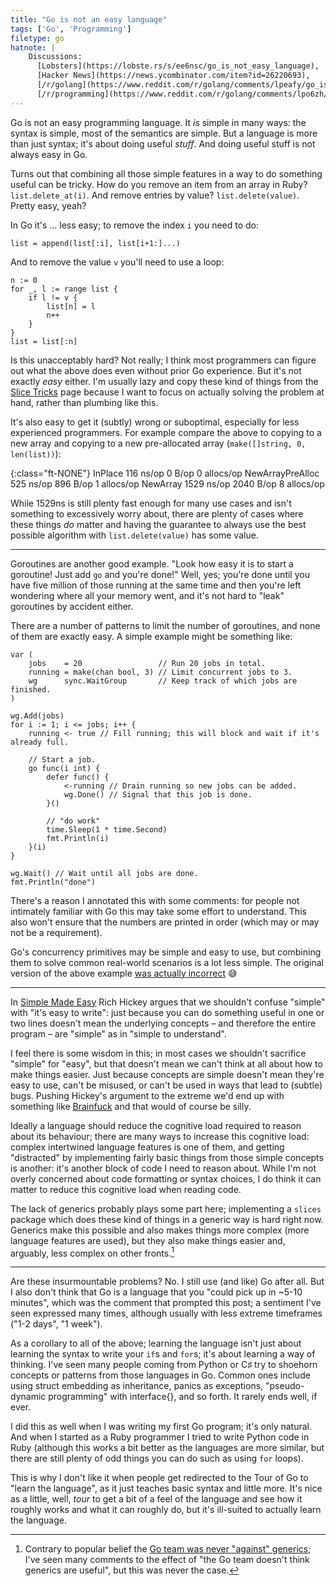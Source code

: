 ```yaml
---
title: "Go is not an easy language"
tags: ['Go', 'Programming']
filetype: go
hatnote: |
    Discussions:
      [Lobsters](https://lobste.rs/s/ee6nsc/go_is_not_easy_language),
      [Hacker News](https://news.ycombinator.com/item?id=26220693),
      [/r/golang](https://www.reddit.com/r/golang/comments/lpeafy/go_is_not_an_easy_language/),
      [/r/programming](https://www.reddit.com/r/golang/comments/lpo6zh/go_is_not_an_easy_language/)
---
```


Go is not an easy programming language. It *is* simple in many ways: the syntax
is simple, most of the semantics are simple. But a language is more than just
syntax; it's about doing useful *stuff*. And doing useful stuff is not always
easy in Go.

Turns out that combining all those simple features in a way to do something
useful can be tricky. How do you remove an item from an array in Ruby?
`list.delete_at(i)`. And remove entries by value? `list.delete(value)`. Pretty
easy, yeah?

In Go it's ... less easy; to remove the index `i` you need to do:

    list = append(list[:i], list[i+1:]...)

And to remove the value `v` you'll need to use a loop:

    n := 0
    for _, l := range list {
        if l != v {
            list[n] = l
            n++
        }
    }
    list = list[:n]

Is this unacceptably hard? Not really; I think most programmers can figure out
what the above does even without prior Go experience. But it's not exactly
*easy* either. I'm usually lazy and copy these kind of things from the [Slice
Tricks][slice] page because I want to focus on actually solving the problem at
hand, rather than plumbing like this.

It's also easy to get it (subtly) wrong or suboptimal, especially for less
experienced programmers. For example compare the above to copying to a new array
and copying to a new pre-allocated array (`make([]string, 0, len(list))`):

{:class="ft-NONE"}
    InPlace             116 ns/op      0 B/op   0 allocs/op
    NewArrayPreAlloc    525 ns/op    896 B/op   1 allocs/op
    NewArray           1529 ns/op   2040 B/op   8 allocs/op

While 1529ns is still plenty fast enough for many use cases and isn't something
to excessively worry about, there are plenty of cases where these things *do*
matter and having the guarantee to always use the best possible algorithm with
`list.delete(value)` has some value.

[slice]: https://github.com/golang/go/wiki/SliceTricks

---

Goroutines are another good example. "Look how easy it is to start a goroutine!
Just add `go` and you're done!" Well, yes; you're done until you have five
million of those running at the same time and then you're left wondering where
all your memory went, and it's not hard to "leak" goroutines by accident either.

There are a number of patterns to limit the number of goroutines, and none of
them are exactly easy. A simple example might be something like:

	var (
		jobs    = 20                 // Run 20 jobs in total.
		running = make(chan bool, 3) // Limit concurrent jobs to 3.
		wg      sync.WaitGroup       // Keep track of which jobs are finished.
	)

	wg.Add(jobs)
	for i := 1; i <= jobs; i++ {
		running <- true // Fill running; this will block and wait if it's already full.

		// Start a job.
		go func(i int) {
			defer func() {
				<-running // Drain running so new jobs can be added.
				wg.Done() // Signal that this job is done.
			}()

			// "do work"
			time.Sleep(1 * time.Second)
			fmt.Println(i)
		}(i)
	}

	wg.Wait() // Wait until all jobs are done.
	fmt.Println("done")

There's a reason I annotated this with some comments: for people not intimately
familiar with Go this may take some effort to understand. This also won't ensure
that the numbers are printed in order (which may or may not be a requirement).

Go's concurrency primitives may be simple and easy to use, but combining them to
solve common real-world scenarios is a lot less simple. The original version of
the above example [was actually incorrect][l] 😅

[l]: https://lobste.rs/s/ee6nsc/go_is_not_easy_language#c_gdnw5e

---

In [Simple Made Easy][se] Rich Hickey argues that we shouldn't confuse "simple"
with "it's easy to write": just because you can do something useful in one or
two lines doesn't mean the underlying concepts – and therefore the entire
program – are "simple" as in "simple to understand".

I feel there is some wisdom in this; in most cases we shouldn't sacrifice
"simple" for "easy", but that doesn't mean we can't think at all about how to
make things easier. Just because concepts are simple doesn't mean they're easy
to use, can't be misused, or can't be used in ways that lead to (subtle) bugs.
Pushing Hickey's argument to the extreme we'd end up with something like
[Brainfuck][bf] and that would of course be silly.

Ideally a language should reduce the cognitive load required to reason about its
behaviour; there are many ways to increase this cognitive load: complex
intertwined language features is one of them, and getting "distracted" by
implementing fairly basic things from those simple concepts is another: it's
another block of code I need to reason about. While I'm not overly concerned
about code formatting or syntax choices, I do think it can matter to reduce this
cognitive load when reading code.

The lack of generics probably plays some part here; implementing a `slices`
package which does these kind of things in a generic way is hard right now.
Generics make this possible and also makes things more complex (more language
features are used), but they also make things easier and, arguably, less complex
on other fronts.[^g]

[^g]: Contrary to popular belief the [Go team was never "against" generics][gen];
      I've seen many comments to the effect of "the Go team doesn't think
      generics are useful", but this was never the case.

[se]: https://www.infoq.com/presentations/Simple-Made-Easy/
[bf]: https://en.wikipedia.org/wiki/Brainfuck
[gen]: https://research.swtch.com/generic

---

Are these insurmountable problems? No. I still use (and like) Go after all. But
I also don't think that Go is a language that you "could pick up in ~5-10
minutes", which was the comment that prompted this post; a sentiment I've seen
expressed many times, although usually with less extreme timeframes ("1-2 days",
"1 week").

As a corollary to all of the above; learning the language isn't just about
learning the syntax to write your `if`s and `for`s; it's about learning a way of
thinking. I've seen many people coming from Python or C♯ try to shoehorn
concepts or patterns from those languages in Go. Common ones include using
struct embedding as inheritance, panics as exceptions, "pseudo-dynamic
programming" with interface{}, and so forth. It rarely ends well, if ever.

I did this as well when I was writing my first Go program; it's only natural.
And when I started as a Ruby programmer I tried to write Python code in Ruby
(although this works a bit better as the languages are more similar, but there
are still plenty of odd things you can do such as using `for` loops).

This is why I don't like it when people get redirected to the Tour of Go to
"learn the language", as it just teaches basic syntax and little more. It's nice
as a little, well, *tour* to get a bit of a feel of the language and see how it
roughly works and what it can roughly do, but it's ill-suited to actually learn
the language.
